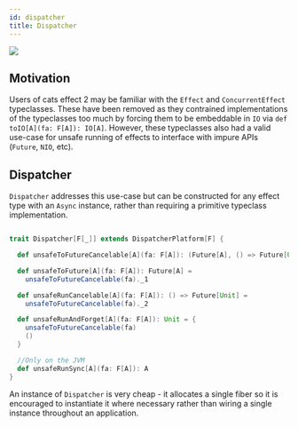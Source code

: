 ```yaml
---
id: dispatcher
title: Dispatcher
---
```


![](assets/dispatcher.jpeg)

## Motivation

Users of cats effect 2 may be familiar with the `Effect` and `ConcurrentEffect`
typeclasses. These have been removed as they contrained implementations of the
typeclasses too much by forcing them to be embeddable in `IO` via `def
toIO[A](fa: F[A]): IO[A]`. However, these typeclasses also had a valid use-case
for unsafe running of effects to interface with impure APIs (`Future`, `NIO`,
etc).

## Dispatcher

`Dispatcher` addresses this use-case but can be constructed for any effect
type with an `Async` instance, rather than requiring a primitive typeclass
implementation.

```scala

trait Dispatcher[F[_]] extends DispatcherPlatform[F] {

  def unsafeToFutureCancelable[A](fa: F[A]): (Future[A], () => Future[Unit])

  def unsafeToFuture[A](fa: F[A]): Future[A] =
    unsafeToFutureCancelable(fa)._1

  def unsafeRunCancelable[A](fa: F[A]): () => Future[Unit] =
    unsafeToFutureCancelable(fa)._2

  def unsafeRunAndForget[A](fa: F[A]): Unit = {
    unsafeToFutureCancelable(fa)
    ()
  }

  //Only on the JVM
  def unsafeRunSync[A](fa: F[A]): A
}
```

An instance of `Dispatcher` is very cheap - it allocates a single fiber so it
is encouraged to instantiate it where necessary rather than wiring
a single instance throughout an application.
